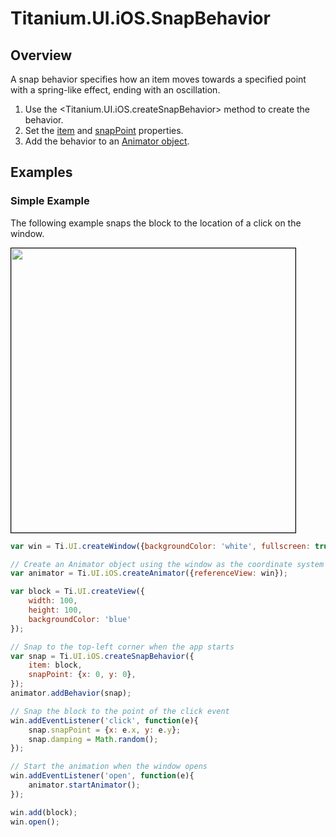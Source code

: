 # Titanium.UI.iOS.SnapBehavior

<TypeHeader/>

## Overview

A snap behavior specifies how an item moves towards a specified point with a spring-like
effect, ending with an oscillation.

  1. Use the <Titanium.UI.iOS.createSnapBehavior> method to create the behavior.
  2. Set the [item](Titanium.UI.iOS.SnapBehavior.item) and
     [snapPoint](Titanium.UI.iOS.SnapBehavior.snapPoint) properties.
  3. Add the behavior to an [Animator object](Titanium.UI.iOS.Animator).

## Examples

### Simple Example

The following example snaps the block to the location of a click on the window.

<img src="./snapbehavior.gif" height="455" style="border:1px solid black"/>

``` js
var win = Ti.UI.createWindow({backgroundColor: 'white', fullscreen: true});

// Create an Animator object using the window as the coordinate system
var animator = Ti.UI.iOS.createAnimator({referenceView: win});

var block = Ti.UI.createView({
    width: 100,
    height: 100,
    backgroundColor: 'blue'
});

// Snap to the top-left corner when the app starts
var snap = Ti.UI.iOS.createSnapBehavior({
    item: block,
    snapPoint: {x: 0, y: 0},
});
animator.addBehavior(snap);

// Snap the block to the point of the click event
win.addEventListener('click', function(e){
    snap.snapPoint = {x: e.x, y: e.y};
    snap.damping = Math.random();
});

// Start the animation when the window opens
win.addEventListener('open', function(e){
    animator.startAnimator();
});

win.add(block);
win.open();
```

<ApiDocs/>
